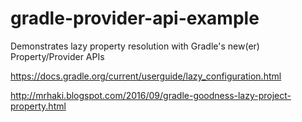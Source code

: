 # gradle-provider-api-example
Demonstrates lazy property resolution with Gradle's new(er) Property/Provider APIs

https://docs.gradle.org/current/userguide/lazy_configuration.html

http://mrhaki.blogspot.com/2016/09/gradle-goodness-lazy-project-property.html

